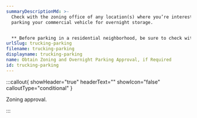 ```yaml
---
summaryDescriptionMd: >-
  Check with the zoning office of any location(s) where you’re interested in
  parking your commercial vehicle for overnight storage.


  **_Before parking in a residential neighborhood, be sure to check with your local government's zoning office._**
urlSlug: trucking-parking
filename: trucking-parking
displayname: trucking-parking
name: Obtain Zoning and Overnight Parking Approval, if Required
id: trucking-parking
---
```

:::callout{ showHeader="true" headerText="" showIcon="false" calloutType="conditional" }

Zoning approval.

:::